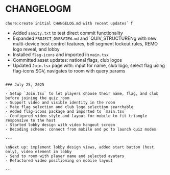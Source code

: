 # CHANGELOGM

``chore:create initial CHANGELOG.md with recent updates`
``f
- Added `sanity.txt` to test direct commit functionality
- Expanded `PROJECT_OVERVIEW.md` and `QUIV_STRUCTURENg with new multi-device host control features, bell segment lockout rules, REMO logo reveal, and lobby
- Installed `flag-icons` and imported in `main.tsx`
- Committed asset updates: national flags, club logos
- Updated `Join.tsx` page with: input for name, club logo, select flag using flag-icons SGV, navigates to room with query params

````

### July 25, 2025

- Setup `Join.tsx` to let players choose their name, flag, and club before joining the quiz room
- Support video and visible identity in the room
- Make flag selection and club logo selection searchable
- Added flag-icons package and imported to `main.tsx`
- Configured video style and layout for mobile to fit triangle responsive to the host
- Started lobby design with video hangout screen
- Decoding scheme: connect from mobile and pc to launch quiz modes

---

\nNext up: implement lobby design views, added start button (host only), video element in lobby
- Send to room with player name and selected avatars
- Refactored video positioning on mobile layout

--
